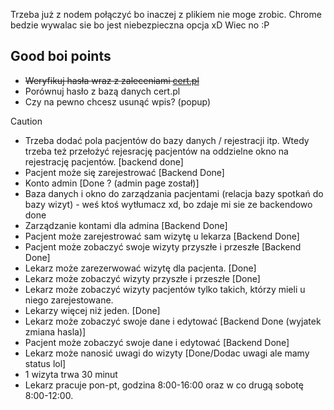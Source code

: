 Trzeba już z nodem połączyć bo inaczej z plikiem nie moge zrobic.
Chrome bedzie wywalac sie bo jest niebezpieczna opcja xD
Wiec no :P

## Good boi points
- <s>Weryfikuj hasła wraz z zaleceniami [cert.pl](https://cert.pl/posts/2022/01/rekomendacje-techniczne-systemow-uwierzytelniania/)</s>
- Porównuj hasło z bazą danych cert.pl
- Czy na pewno chcesz usunąć wpis? (popup)

>[!CAUTION]
>- Trzeba dodać pola pacjentów do bazy danych / rejestracji itp. Wtedy trzeba też przełożyć rejesrację pacjentów na oddzielne okno na rejestrację pacjentów. [backend done]
>- Pacjent może się zarejestrować [Backend Done]
>- Konto admin [Done ? (admin page został)]
>- Baza danych i okno do zarządzania pacjentami (relacja bazy spotkań do bazy wizyt) - weś ktoś wytłumacz xd, bo zdaje mi sie ze backendowo done
>- Zarządzanie kontami dla admina [Backend Done]
>- Pacjent może zarejestrować sam wizytę u lekarza [Backend Done]
>- Pacjent może zobaczyć swoje wizyty przyszłe i przeszłe [Backend Done]
>- Lekarz może zarezerwować wizytę dla pacjenta. [Done]
>- Lekarz może zobaczyć wizyty przyszłe i przeszłe [Done]
>- Lekarz może zobaczyć wizyty pacjentów tylko takich, którzy mieli u niego zarejestowane.
>- Lekarzy więcej niż jeden. [Done]
>- Lekarz może zobaczyć swoje dane i edytować [Backend Done (wyjatek zmiana hasla)]
>- Pacjent może zobaczyć swoje dane i edytować [Backend Done]
>- Lekarz może nanosić uwagi do wizyty [Done/Dodac uwagi ale mamy status lol]
>- 1 wizyta trwa 30 minut
>- Lekarz pracuje pon-pt, godzina 8:00-16:00 oraz w co drugą sobotę 8:00-12:00.